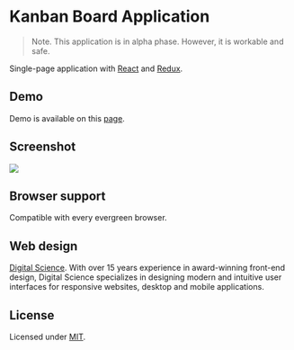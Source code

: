# Kanban Board Application
>Note. This application is in alpha phase. However, it is workable and safe.

Single-page application with [React](https://reactjs.org/) and [Redux](https://redux.js.org).

## Demo
Demo is available on this [page](https://heysafronov.github.io/fogga-kanban/dist/).

## Screenshot
<img src="https://raw.githubusercontent.com/heysafronov/fogga-kanban/master/src/assets/img/fogga-kanban.png?token=Af7pByf3cC7Vasjfva4eILl-erDQT-BCks5bZUx0wA%3D%3D">

## Browser support
Compatible with every evergreen browser.

## Web design
[Digital Science](http://digitalsciencestudios.com/). With over 15 years experience in award-winning front-end design, Digital Science specializes in designing modern and intuitive user interfaces for responsive websites, desktop and mobile applications.

## License
Licensed under [MIT](https://github.com/heysafronov/fogga-kanban/blob/master/LICENSE).